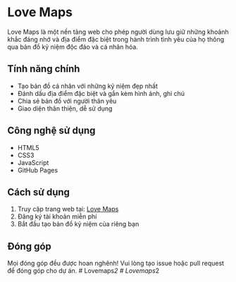 # Love Maps

Love Maps là một nền tảng web cho phép người dùng lưu giữ những khoảnh khắc đáng nhớ và địa điểm đặc biệt trong hành trình tình yêu của họ thông qua bản đồ kỷ niệm độc đáo và cá nhân hóa.

## Tính năng chính

- Tạo bản đồ cá nhân với những kỷ niệm đẹp nhất
- Đánh dấu địa điểm đặc biệt và gắn kèm hình ảnh, ghi chú
- Chia sẻ bản đồ với người thân yêu
- Giao diện thân thiện, dễ sử dụng

## Công nghệ sử dụng

- HTML5
- CSS3
- JavaScript
- GitHub Pages

## Cách sử dụng

1. Truy cập trang web tại: [Love Maps](https://[username].github.io/LoveMaps)
2. Đăng ký tài khoản miễn phí
3. Bắt đầu tạo bản đồ kỷ niệm của riêng bạn

## Đóng góp

Mọi đóng góp đều được hoan nghênh! Vui lòng tạo issue hoặc pull request để đóng góp cho dự án.
#   L o v e m a p s _ 2  
 #   L o v e m a p s _ 2  
 